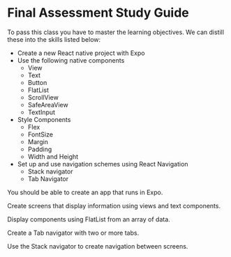 # Final Assessment Study Guide

To pass this class you have to master the learning objectives. We can distill these into the skills listed below: 

- Create a new React native project with Expo 
- Use the following native components
	- View
	- Text 
	- Button 
	- FlatList
	- ScrollView 
	- SafeAreaView 
	- TextInput
- Style Components
	- Flex
	- FontSize 
	- Margin
	- Padding
	- Width and Height
- Set up and use navigation schemes using React Navigation
	- Stack navigator 
	- Tab Navigator

You should be able to create an app that runs in Expo. 

Create screens that display information using views and text components. 

Display components using FlatList from an array of data. 

Create a Tab navigator with two or more tabs. 

Use the Stack navigator to create navigation between screens. 